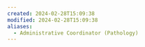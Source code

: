 ```yaml
---
created: 2024-02-28T15:09:38
modified: 2024-02-28T15:09:38
aliases:
  - Administrative Coordinator (Pathology)
---
```


